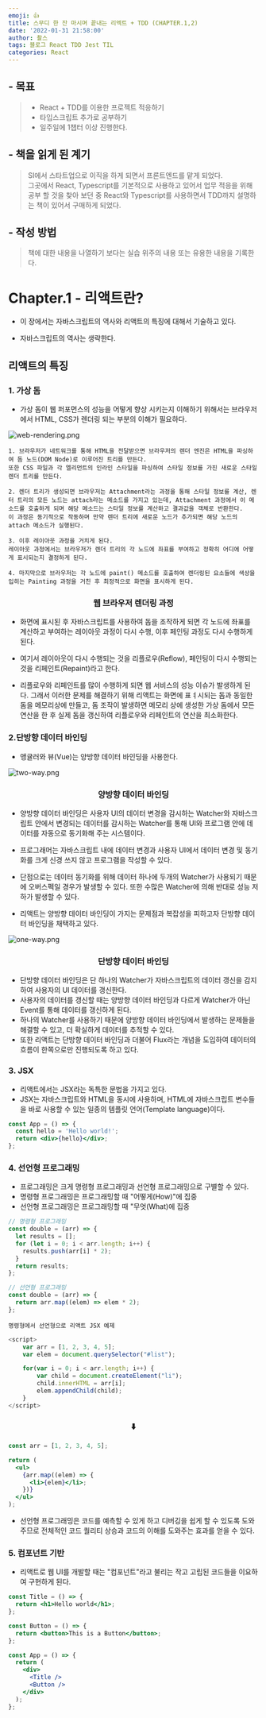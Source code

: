 ```yaml
---
emoji: 👍
title: 스무디 한 잔 마시며 끝내는 리엑트 + TDD (CHAPTER.1,2)
date: '2022-01-31 21:58:00'
author: 촬스
tags: 블로그 React TDD Jest TIL
categories: React
---
```


## - 목표

> - React + TDD를 이용한 프로젝트 적응하기
> - 타입스크립트 추가로 공부하기
> - 일주일에 1챕터 이상 진행한다.

## - 책을 읽게 된 계기

> SI에서 스타트업으로 이직을 하게 되면서 프론트엔드를 맡게 되었다. <br>그곳에서 React, Typescript를 기본적으로 사용하고 있어서 업무 적응을 위해 공부 할 것을 찾아 보던 중 React와 Typescript를 사용하면서 TDD까지 설명하는 책이 있어서 구매하게 되었다.

## - 작성 방법

> 책에 대한 내용을 나열하기 보다는 실습 위주의 내용 또는 유용한 내용을 기록한다.

# Chapter.1 - 리액트란?

- 이 장에서는 자바스크립트의 역사와 리액트의 특징에 대해서 기술하고 있다.

- 자바스크립트의 역사는 생략한다.

## 리액트의 특징

### 1. 가상 돔

- 가상 돔이 웹 퍼포먼스의 성능을 어떻게 향상 시키는지 이해하기 위해서는 브라우저에서 HTML, CSS가 렌더링 되는 부분의 이해가 필요하다.

![web-rendering.png](web-rendering.png)

    1. 브라우저가 네트워크를 통해 HTML을 전달받으면 브라우저의 렌더 엔진은 HTML을 파싱하여 돔 노드(DOM Node)로 이루어진 트리를 만든다.
    또한 CSS 파일과 각 엘리먼트의 인라인 스타일을 파싱하여 스타일 정보를 가진 새로운 스타일 렌더 트리를 만든다.

    2. 렌더 트리가 생성되면 브라우저는 Attachment라는 과정을 통해 스타일 정보를 계산, 렌터 트리의 모든 노드는 attach라는 메소드를 가지고 있는데, Attachment 과정에서 이 메소드를 호출하게 되며 해당 메소드는 스타일 정보를 계산하고 결과값을 객체로 반환한다.
    이 과정은 동기적으로 작동하며 만약 렌더 트리에 새로운 노드가 추가되면 해당 노드의 attach 메소드가 실행된다.

    3. 이후 레이아웃 과정을 거치게 된다.
    레이아웃 과정에서는 브라우저가 렌더 트리의 각 노드에 좌표를 부여하고 정확히 어디에 어떻게 표시되는지 결정하게 된다.

    4. 마지막으로 브라우저는 각 노드에 paint() 메소드를 호출하여 렌더링된 요소들에 색상을 입히는 Painting 과정을 거친 후 최정적으로 화면을 표시하게 된다.

<h3 style="text-align: center;">웹 브라우저 렌더링 과정</h3>

- 화면에 표시된 후 자바스크립트를 사용하여 돔을 조작하게 되면 각 노드에 좌표를 계산하고 부여하는 레이아웃 과정이 다시 수행, 이후 페인팅 과정도 다시 수행하게 된다.

- 여기서 레이아웃이 다시 수행되는 것을 리플로우(Reflow), 페인팅이 다시 수행되는 것을 리페인트(Repaint)라고 한다.

- 리플로우와 리페인트를 많이 수행하게 되면 웹 서비스의 성능 이슈가 발생하게 된다. 그래서 이러한 문제를 해결하기 위해 리액트는 화면에 표ㅕ시되는 돔과 동일한 돔을 메모리상에 만들고, 돔 조작이 발생하면 메모리 상에 생성한 가상 돔에서 모든 연산을 한 후 실제 돔을 갱신하여 리플로우와 리페인트의 연산을 최소화한다.

### 2.단방향 데이터 바인딩

- 앵귤러와 뷰(Vue)는 양방향 데이터 바인딩을 사용한다.

![two-way.png](two-way.png)

<h3 style="text-align: center;">양방향 데이터 바인딩</h3>

- 양방향 데이터 바인딩은 사용자 UI의 데이터 변경을 감시하는 Watcher와 자바스크립트 안에서 변경되는 데이터를 감시하는 Watcher를 통해 UI와 프로그램 안에 데이터를 자동으로 동기화해 주는 시스템이다.
- 프로그래머는 자바스크립트 내에 데이터 변경과 사용자 UI에서 데이터 변경 및 동기화를 크게 신경 쓰지 않고 프로그램을 작성할 수 있다.

- 단점으로는 데이터 동기화를 위해 데이터 하나에 두개의 Watcher가 사용되기 때문에 오버스펙일 경우가 발생할 수 있다. 또한 수많은 Watcher에 의해 반대로 성능 저하가 발생할 수 있다.

- 리액트는 양방향 데이터 바인딩이 가지는 문제점과 복잡성을 피하고자 단방향 데이터 바인딩을 채택하고 있다.

![one-way.png](one-way.png)

<h3 style="text-align: center;">단방향 데이터 바인딩</h3>

- 단방향 데이터 바인딩은 단 하나의 Watcher가 자바스크립트의 데이터 갱신을 감지하여 사용자의 UI 데이터를 갱신한다.
- 사용자의 데이터를 갱신할 때는 양방향 데이터 바인딩과 다르게 Watcher가 아닌 Event를 통해 데이터를 갱신하게 된다.
- 하나의 Watcher를 사용하기 때문에 양방향 데이터 바인딩에서 발생하는 문제들을 해결할 수 있고, 더 확실하게 데이터를 추적할 수 있다.
- 또한 리액트는 단방향 데이터 바인딩과 더불어 Flux라는 개념을 도입하여 데이터의 흐름이 한쪽으로만 진행되도록 하고 있다.

### 3. JSX

- 리액트에서는 JSX라는 독특한 문법을 가지고 있다.
- JSX는 자바스크립트와 HTML을 동시에 사용하며, HTML에 자바스크립트 변수들을 바로 사용할 수 있는 일종의 템플릿 언어(Template language)이다.

```jsx
const App = () => {
  const hello = 'Hello world!';
  return <div>{hello}</div>;
};
```

### 4. 선언형 프로그래밍

- 프로그래밍은 크게 명령형 프로그래밍과 선언형 프로그래밍으로 구별할 수 있다.
- 명령형 프로그래밍은 프로그래밍할 때 "어떻게(How)"에 집중
- 선언형 프로그래밍은 프로그래밍할 때 "무엇(What)에 집중

```jsx
// 명령형 프로그래밍
const double = (arr) => {
  let results = [];
  for (let i = 0; i < arr.length; i++) {
    results.push(arr[i] * 2);
  }
  return results;
};

// 선언형 프로그래밍
const double = (arr) => {
  return arr.map((elem) => elem * 2);
};
```

`명령형에서 선언형으로 리액트 JSX 예제`

```javascript
<script>
    var arr = [1, 2, 3, 4, 5];
    var elem = document.querySelector("#list");

    for(var i = 0; i < arr.length; i++) {
        var child = document.createElement("li");
        child.innerHTML = arr[i];
        elem.appendChild(child);
    }
</script>
```

<h3 style="text-align: center;">⬇️</h3>

```jsx
const arr = [1, 2, 3, 4, 5];

return (
  <ul>
    {arr.map((elem) => {
      <li>{elem}</li>;
    })}
  </ul>
);
```

- 선언형 프로그래밍은 코드를 예측할 수 있게 하고 디버깅을 쉽게 할 수 있도록 도와주므로 전체적인 코드 퀄리티 상승과 코드의 이해를 도와주는 효과를 얻을 수 있다.

### 5. 컴포넌트 기반

- 리액트로 웹 UI를 개발할 때는 "컴포넌트"라고 불리는 작고 고립된 코드들을 이요하여 구현하게 된다.

```jsx
const Title = () => {
  return <h1>Hello world</h1>;
};

const Button = () => {
  return <button>This is a Button</button>;
};

const App = () => {
  return (
    <div>
      <Title />
      <Button />
    </div>
  );
};
```

```toc

```
